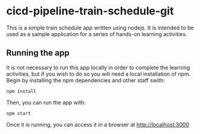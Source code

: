 # cicd-pipeline-train-schedule-git

This is a simple train schedule app written using nodejs. It is intended to be used as a sample application for a series of hands-on learning activities.

## Running the app

It is not necessary to run this app locally in order to complete the learning activities, but if you wish to do so you will need a local installation of npm. Begin by installing the npm dependencies and other staff swith:

    npm install

Then, you can run the app with:

    npm start

Once it is running, you can access it in a browser at [http://localhost:3000](http://localhost:3000)